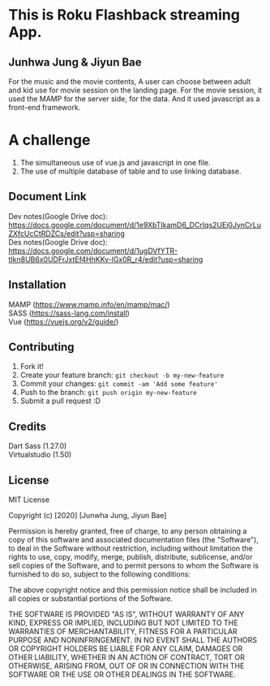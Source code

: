 # This is Roku Flashback streaming App. 

## Junhwa Jung & Jiyun Bae

For the music and the movie contents, A user can choose between adult and kid use for movie session on the landing page.
For the movie session, it used the MAMP for the server side, for the data. And it used javascript as a front-end framework.

A challenge
===============

1. The simultaneous use of vue.js and javascript in one file.
2. The use of multiple database of table and to use linking database. 

## Document Link

Dev notes(Google Drive doc): https://docs.google.com/document/d/1e9XbTIkamD6_DCrIqs2UEj0JynCrLuZXfcUcCtRDZCs/edit?usp=sharing <br>
Des notes(Google Drive doc): https://docs.google.com/document/d/1ugDVfYTR-tIkn8UB6x0UDFrJxtEf4HhKKv-lGx0R_r4/edit?usp=sharing

## Installation

MAMP (https://www.mamp.info/en/mamp/mac/) <br>
SASS (https://sass-lang.com/install) <br>
Vue (https://vuejs.org/v2/guide/)

## Contributing

1. Fork it!
2. Create your feature branch: `git checkout -b my-new-feature`
3. Commit your changes: `git commit -am 'Add some feature'`
4. Push to the branch: `git push origin my-new-feature`
5. Submit a pull request :D

## Credits

Dart Sass (1.27.0) <br>
Virtualstudio (1.50)

## License

MIT License

Copyright (c) [2020] [Junwha Jung, Jiyun Bae]

Permission is hereby granted, free of charge, to any person obtaining a copy
of this software and associated documentation files (the "Software"), to deal
in the Software without restriction, including without limitation the rights
to use, copy, modify, merge, publish, distribute, sublicense, and/or sell
copies of the Software, and to permit persons to whom the Software is
furnished to do so, subject to the following conditions:

The above copyright notice and this permission notice shall be included in all
copies or substantial portions of the Software.

THE SOFTWARE IS PROVIDED "AS IS", WITHOUT WARRANTY OF ANY KIND, EXPRESS OR
IMPLIED, INCLUDING BUT NOT LIMITED TO THE WARRANTIES OF MERCHANTABILITY,
FITNESS FOR A PARTICULAR PURPOSE AND NONINFRINGEMENT. IN NO EVENT SHALL THE
AUTHORS OR COPYRIGHT HOLDERS BE LIABLE FOR ANY CLAIM, DAMAGES OR OTHER
LIABILITY, WHETHER IN AN ACTION OF CONTRACT, TORT OR OTHERWISE, ARISING FROM,
OUT OF OR IN CONNECTION WITH THE SOFTWARE OR THE USE OR OTHER DEALINGS IN THE
SOFTWARE.
